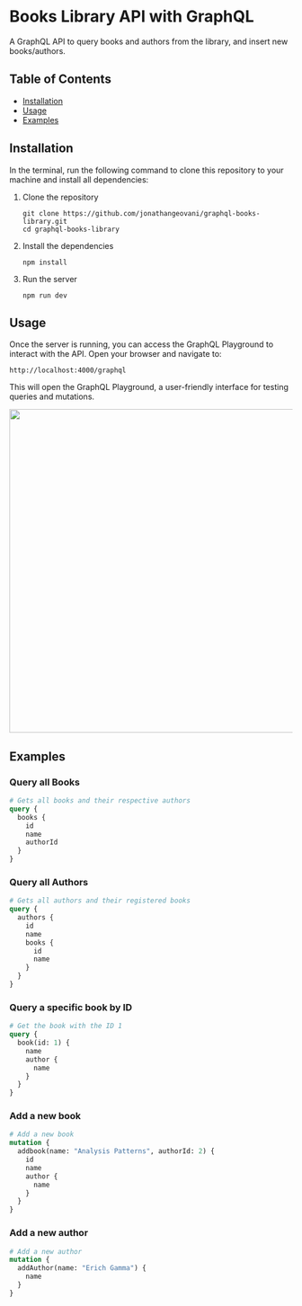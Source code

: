 # Books Library API with GraphQL

A GraphQL API to query books and authors from the library, and insert new books/authors.

## Table of Contents

- [Installation](#installation)
- [Usage](#usage)
- [Examples](#examples)

## Installation

In the terminal, run the following command to clone this repository to your machine and install all dependencies:

1. Clone the repository

   ```console
   git clone https://github.com/jonathangeovani/graphql-books-library.git
   cd graphql-books-library
   ```

2. Install the dependencies

   ```console
   npm install
   ```

3. Run the server

   ```console
   npm run dev
   ```

## Usage

Once the server is running, you can access the GraphQL Playground to interact with the API. Open your browser and navigate to:

```
http://localhost:4000/graphql
```

This will open the GraphQL Playground, a user-friendly interface for testing queries and mutations.

<p align="center"><img src="./assets/docs-demo.gif" width="576"></p>

## Examples

### Query all Books

```graphql
# Gets all books and their respective authors
query {
  books {
    id
    name
    authorId
  }
}
```

### Query all Authors

```graphql
# Gets all authors and their registered books
query {
  authors {
    id
    name
    books {
      id
      name
    }
  }
}
```

### Query a specific book by ID

```graphql
# Get the book with the ID 1
query {
  book(id: 1) {
    name
    author {
      name
    }
  }
}
```

### Add a new book

```graphql
# Add a new book
mutation {
  addbook(name: "Analysis Patterns", authorId: 2) {
    id
    name
    author {
      name
    }
  }
}
```

### Add a new author

```graphql
# Add a new author
mutation {
  addAuthor(name: "Erich Gamma") {
    name
  }
}
```
